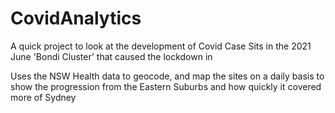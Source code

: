 # CovidAnalytics

A quick project to look at the development of Covid Case Sits in the 2021 June 'Bondi Cluster' that caused the lockdown in 

Uses the NSW Health data to geocode, and map the sites on a daily basis to show the progression from the Eastern Suburbs and how quickly it covered more of Sydney
